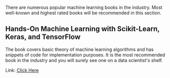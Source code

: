 There are numerous popular machine learning books in the industry. Most well-known and highest rated books will be recommended in this section.

## Hands-On Machine Learning with Scikit-Learn, Keras, and TensorFlow
The book covers basic theory of machine learning algorithms and has snippets of code for implementation purposes. It is the most recommended book in the industry and you will surely see one on a data scientist's shelf.
<p>Link: <a href="https://libgen.is/search.php?req=Hands-On+Machine+Learning+with+Scikit-Learn%2C+Keras%2C+and+TensorFlow&lg_topic=libgen&open=0&view=simple&res=25&phrase=1&column=def"> Click Here</a></p> 
